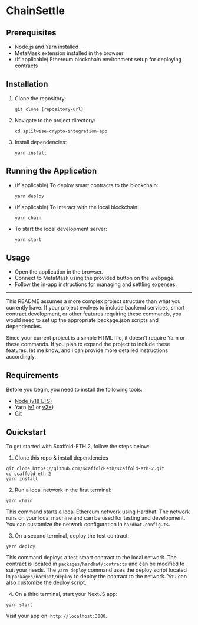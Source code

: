 # ChainSettle

## Prerequisites
- Node.js and Yarn installed
- MetaMask extension installed in the browser
- (If applicable) Ethereum blockchain environment setup for deploying contracts

## Installation
1. Clone the repository:
   ```
   git clone [repository-url]
   ```
2. Navigate to the project directory:
   ```
   cd splitwise-crypto-integration-app
   ```
3. Install dependencies:
   ```
   yarn install
   ```

## Running the Application

- (If applicable) To deploy smart contracts to the blockchain:
   ```
   yarn deploy
   ```
- (If applicable) To interact with the local blockchain:
   ```
   yarn chain
   ```

- To start the local development server:
   ```
   yarn start
   ```

## Usage
- Open the application in the browser.
- Connect to MetaMask using the provided button on the webpage.
- Follow the in-app instructions for managing and settling expenses.

---

This README assumes a more complex project structure than what you currently have. If your project evolves to include backend services, smart contract development, or other features requiring these commands, you would need to set up the appropriate package.json scripts and dependencies.

Since your current project is a simple HTML file, it doesn't require Yarn or these commands. If you plan to expand the project to include these features, let me know, and I can provide more detailed instructions accordingly.

## Requirements

Before you begin, you need to install the following tools:

- [Node (v18 LTS)](https://nodejs.org/en/download/)
- Yarn ([v1](https://classic.yarnpkg.com/en/docs/install/) or [v2+](https://yarnpkg.com/getting-started/install))
- [Git](https://git-scm.com/downloads)

## Quickstart

To get started with Scaffold-ETH 2, follow the steps below:

1. Clone this repo & install dependencies

```
git clone https://github.com/scaffold-eth/scaffold-eth-2.git
cd scaffold-eth-2
yarn install
```

2. Run a local network in the first terminal:

```
yarn chain
```

This command starts a local Ethereum network using Hardhat. The network runs on your local machine and can be used for testing and development. You can customize the network configuration in `hardhat.config.ts`.

3. On a second terminal, deploy the test contract:

```
yarn deploy
```

This command deploys a test smart contract to the local network. The contract is located in `packages/hardhat/contracts` and can be modified to suit your needs. The `yarn deploy` command uses the deploy script located in `packages/hardhat/deploy` to deploy the contract to the network. You can also customize the deploy script.

4. On a third terminal, start your NextJS app:

```
yarn start
```

Visit your app on: `http://localhost:3000`.